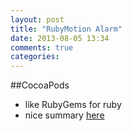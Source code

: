 ```yaml
---
layout: post
title: "RubyMotion Alarm"
date: 2013-08-05 13:34
comments: true
categories: 
---
```


##CocoaPods
  - like RubyGems for ruby
  - nice summary [here](http://mobile.tutsplus.com/tutorials/iphone/streamlining-cocoa-development-with-cocoapods/)